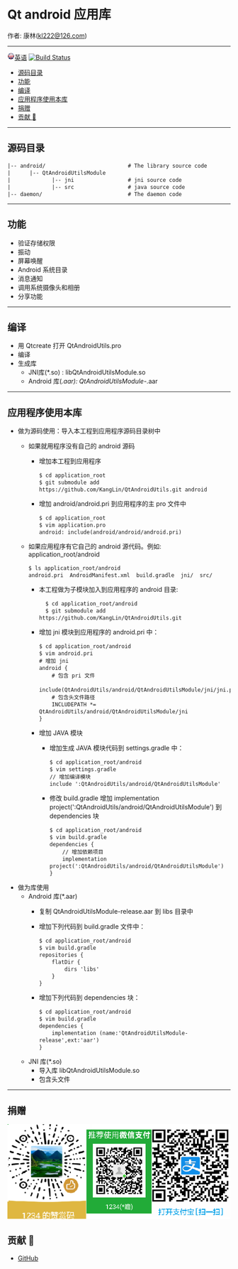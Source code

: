 # Qt android 应用库

作者: 康林(kl222@126.com)

---

[<img src="Image/English.png" alt="英语" title="英语" width="16" height="16" />英语](README.md) 
[![Build Status](https://travis-ci.org/KangLin/QtAndroidUtils.svg?branch=master)](https://travis-ci.org/KangLin/QtAndroidUtils)

<!-- toc -->

- [源码目录](#源码目录)
- [功能](#功能)
- [编译](#编译)
- [应用程序使用本库](#应用程序使用本库)
- [捐赠](#捐赠)
- [贡献 :beers:](#贡献-beers)

<!-- tocstop -->

---

## 源码目录

    |-- android/                          # The library source code
    |      |-- QtAndroidUtilsModule
    |             |-- jni                 # jni source code
    |             |-- src                 # java source code
    |-- daemon/                           # The daemon code

---

## 功能

- 验证存储权限
- 振动
- 屏幕唤醒
- Android 系统目录
- 消息通知
- 调用系统摄像头和相册
- 分享功能

---

## 编译

+ 用 Qtcreate 打开 QtAndroidUtils.pro 
+ 编译 
+ 生成库
  - JNI库(*.so) : libQtAndroidUtilsModule.so
  - Android 库(*.aar): QtAndroidUtilsModule-*.aar

---

## 应用程序使用本库

+ 做为源码使用：导入本工程到应用程序源码目录树中
  - 如果就用程序没有自己的 android 源码
    + 增加本工程到应用程序

          $ cd application_root
          $ git submodule add https://github.com/KangLin/QtAndroidUtils.git android

    + 增加 android/android.pri 到应用程序的主 pro 文件中

          $ cd application_root
          $ vim application.pro
          android: include(android/android/android.pri)

  - 如果应用程序有它自己的 android 源代码。例如: application_root/android

        $ ls application_root/android
        android.pri  AndroidManifest.xml  build.gradle  jni/  src/

    + 本工程做为子模块加入到应用程序的 android 目录:

            $ cd application_root/android
            $ git submodule add https://github.com/KangLin/QtAndroidUtils.git

    + 增加 jni 模块到应用程序的 android.pri 中：

          $ cd application_root/android
          $ vim android.pri
          # 增加 jni
          android {
              # 包含 pri 文件
              include(QtAndroidUtils/android/QtAndroidUtilsModule/jni/jni.pri)
              # 包含头文件路径
              INCLUDEPATH *= QtAndroidUtils/android/QtAndroidUtilsModule/jni
          }

    + 增加 JAVA 模块
      - 增加生成 JAVA 模块代码到 settings.gradle 中：

            $ cd application_root/android
            $ vim settings.gradle
            // 增加编译模块
            include ':QtAndroidUtils/android/QtAndroidUtilsModule'
          
      - 修改 build.gradle 增加 implementation project(':QtAndroidUtils/android/QtAndroidUtilsModule') 到 dependencies 块

            $ cd application_root/android
            $ vim build.gradle
            dependencies {
                // 增加依赖项目
                implementation project(':QtAndroidUtils/android/QtAndroidUtilsModule')
            }
          
+ 做为库使用
  * Android 库(*.aar)
    - 复制 QtAndroidUtilsModule-release.aar 到 libs 目录中
    - 增加下列代码到 build.gradle 文件中：
  
          $ cd application_root/android
          $ vim build.gradle
          repositories {
              flatDir {
                  dirs 'libs'
              }
          }
            
    - 增加下列代码到 dependencies 块：
  
          $ cd application_root/android
          $ vim build.gradle
          dependencies {
              implementation (name:'QtAndroidUtilsModule-release',ext:'aar')
          }
        
  * JNI 库(*.so)
    - 导入库 libQtAndroidUtilsModule.so
    - 包含头文件
    
---

## 捐赠

![donation](https://github.com/KangLin/RabbitCommon/raw/master/Src/Resource/image/Contribute.png "donation")

## 贡献 :beers:
- [GitHub](https://github.com/KangLin/QtAndroidUtils)
